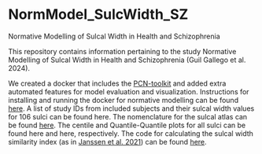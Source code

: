 # NormModel_SulcWidth_SZ
Normative Modelling of Sulcal Width in Health and Schizophrenia

This repository contains information pertaining to the study Normative Modelling of Sulcal Width in Health and Schizophrenia (Guil Gallego et al. 2024).

We created a docker that includes the [PCN-toolkit](https://pcntoolkit.readthedocs.io/en/latest/) and added extra automated features for model evaluation and visualization. Instructions for installing and running the docker for normative modelling can be found [here](https://github.com/iamjoostjanssen/NormModel_MorphoSim_SZ/blob/main/Docker_and_ReferenceModelling.txt). A list of study IDs from included subjects and their sulcal width values for 106 sulci can be found here. The nomenclature for the sulcal atlas can be found [here](https://github.com/iamjoostjanssen/NormModel_SulcWidth_SZ/blob/main/nomenclature_translation_rotated.pdf). The centile and Quantile-Quantile plots for all sulci can be found here and here, respectively. The code for calculating the sulcal width similarity index (as in [Janssen et al. 2021](https://www.ncbi.nlm.nih.gov/pmc/articles/PMC7965061/)) can be found [here](https://github.com/iamjoostjanssen/NormModel_SulcWidth_SZ/blob/main/sulcalwidth_similarity_index.R).
